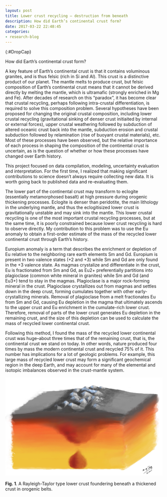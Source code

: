 ```yaml
---
layout: post
title: Lower crust recycling — destruction from beneath
description: How did Earth’s continental crust form?
date: 2017-03-22 22:48:45
categories:
- research-blog
---
```


{:#DropCap}
<!-- adding {:#DropCap} above will make first letter of first word CAPITAL and Large -->
How did Earth’s continental crust form?



A key feature of Earth’s continental crust is that it contains voluminous granites, and is thus felsic (rich in Si and Al). This crust is a distinctive product of our planet. The mantle melts to produce crust, but felsic composition of Earth’s continental crust means that it cannot be derived directly by melting the mantle, which is ultramafic (strongly enriched in Mg and Fe). After decades of research on this “paradox”, it has become clear that crustal recycling, perhaps following intra-crustal differentiation, is required to solve this composition problem. Several hypotheses have been proposed for changing the original crustal composition, including lower crustal recycling (gravitational sinking of denser crust initiaited by internal or external forces), upper crustal weathering followed by subduction of altered oceanic crust back into the mantle, subduction erosion and crustal subduction followed by relamination (rise of buoyant crustal materials), etc. Most of these processes have been observed, but the relative importance of each process in shaping the composition of the continental crust is uncertain, as is the question of whether or how these processes have changed over Earth history.

This project focused on data compilation, modeling, uncertainty evaluation and interpretation. For the first time, I realized that making significant contributions to science doesn’t always require collecting new data. It is worth going back to published data and re-evaluating them.

The lower part of the continental crust may transform to eclogite (essentially metamorphosed basalt) at high pressure during orogenic thickening processes. Eclogite is denser than peridotite, the main lithology in the underlying mantle, and thus the eclogitisized lower crust is gravitationally unstable and may sink into the mantle. This lower crustal recycling is one of the most important crustal recycling processes, but at the same time, it is poorly constrained because lower crust recycling is hard to observe directly. My contribution to this problem was to use the Eu anomaly to obtain a first-order estimate of the mass of the recycled lower continental crust through Earth’s history.

Europium anomaly is a term that describes the enrichment or depletion of Eu relative to the neighboring rare earth elements Sm and Gd. Europium is present in two valence states (+2 and +3) while Sm and Gd are only found in the +3 valence state. As magmas crystalize and differentiate in the crust, Eu is fractionated from Sm and Gd, as Eu2+ preferentially partitions into plagioclase (common white mineral in granites) while Sm and Gd (and Eu3+) tend to stay in the magmas. Plagioclase is a major rock-forming mineral in the crust.  Plagioclase crystallizes out from magmas and settles down in the deep crust, forming cumulates together with other early-crystallizing minerals. Removal of plagioclase from a melt fractionates Eu from Sm and Gd, causing Eu depletion in the magma that ultimately ascends to the upper crust and Eu enrichment in the cumulate-rich lower crust. Therefore, removal of parts of the lower crust generates Eu depletion in the remaining crust, and the size of this depletion can be used to calculate the mass of recycled lower continental crust.

Following this method, I found the mass of the recycled lower continental crust was huge–about three times that of the remaining crust, that is, the continental crust we stand on today. In other words, nature produced four times by mass the modern continental crust and recycled 75% of it. This number has implications for a lot of geologic problems. For example, this large mass of recycled lower crust may form a significant geochemical region in the deep Earth, and may account for many of the elemental and isotopic imbalances observed in the crust-mantle system.


<div class="img-parent">
<img src="/images/posts/lower-crust-foundering.jpg" alt="lower crust foundering" />
</div>

**Fig. 1**. A Rayleigh-Taylor type lower crust foundering beneath a thickened crust in orogenic belts.
